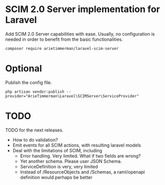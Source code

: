 
# SCIM 2.0 Server implementation for Laravel

Add SCIM 2.0 Server capabilities with ease. Usually, no configuration is needed in order to benefit from the basic functionalities.

~~~
composer require arietimmerman/laravel-scim-server
~~~

# Optional

Publish the config file.

~~~
php artisan vendor:publish --provider="ArieTimmerman\Laravel\SCIMServer\ServiceProvider"
~~~

# TODO

TODO for the next releases.

* How to do validation?
* Emit events for all SCIM actions, with resulting laravel models
* Deal with the limitations of SCIM, including
	* Error handling. Very limited. What if two fields are wrong?
	* Yet another schema. Please user JSON Schema.
	* ServiceDefinition is very, very limited
	* Instead of /ResourceObjects and /Schemas, a raml/openapi definition would perhaps be better

